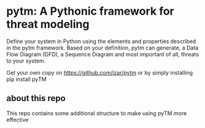 # pytm: A Pythonic framework for threat modeling

Define your system in Python using the elements and properties described in the pytm framework. Based on your definition, pytm can generate, a Data Flow Diagram (DFD), a Sequence Diagram and most important of all, threats to your system.

Get your own copy on https://github.com/izar/pytm or by simply installing pip install pyTM

## about this repo
This repo contains some additional structure to make using pyTM more effective
